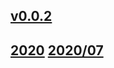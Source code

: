 ## [v0.0.2](https://github.com/littleflute/vlog1/edit/master/README.md)
## [2020]([2020]) [2020/07](07)

